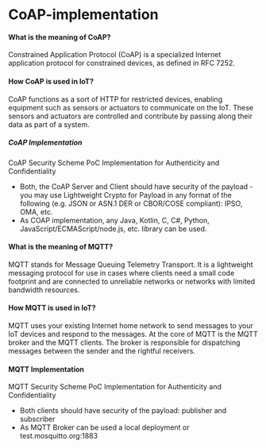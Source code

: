 # CoAP-implementation

#### What is the meaning of CoAP?
Constrained Application Protocol (CoAP) is a specialized Internet application protocol for constrained devices, as defined in RFC 7252.

#### How CoAP is used in IoT?
CoAP functions as a sort of HTTP for restricted devices, enabling equipment such as sensors or actuators to communicate on the IoT. These sensors and actuators are controlled and contribute by passing along their data as part of a system.

##### CoAP Implementation
CoAP Security Scheme PoC Implementation for Authenticity and Confidentiality
- Both, the CoAP Server and Client should have security of the payload - you may use Lightweight Crypto for Payload in any format of the following (e.g. JSON or ASN.1 DER or CBOR/COSE compliant): IPSO, OMA, etc.
- As COAP implementation, any Java, Kotlin, C, C#, Python, JavaScript/ECMAScript/node.js, etc. library can be used.

#### What is the meaning of MQTT?
MQTT stands for Message Queuing Telemetry Transport. It is a lightweight messaging protocol for use in cases where clients need a small code footprint and are connected to unreliable networks or networks with limited bandwidth resources.

#### How MQTT is used in IoT?
MQTT uses your existing Internet home network to send messages to your IoT devices and respond to the messages. At the core of MQTT is the MQTT broker and the MQTT clients. The broker is responsible for dispatching messages between the sender and the rightful receivers.

#### MQTT Implementation
MQTT Security Scheme PoC Implementation for Authenticity and Confidentiality
- Both clients should have security of the payload: publisher and subscriber
- As MQTT Broker can be used a local deployment or test.mosquitto.org:1883
